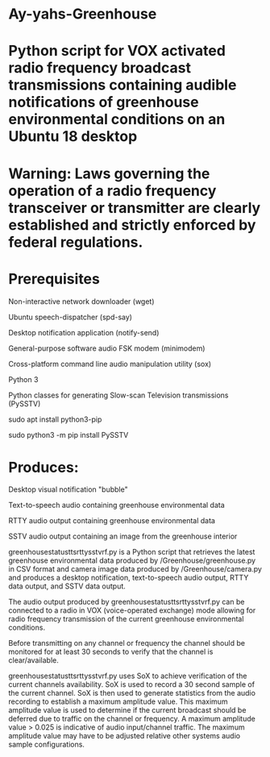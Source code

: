# Ay-yahs-Greenhouse

# Python script for VOX activated radio frequency broadcast transmissions containing audible notifications of greenhouse environmental conditions on an Ubuntu 18 desktop 

# Warning: Laws governing the operation of a radio frequency transceiver or transmitter are clearly established and strictly enforced by federal regulations.

# Prerequisites

 Non-interactive network downloader (wget)

 Ubuntu speech-dispatcher (spd-say)

 Desktop notification application (notify-send)

 General-purpose software audio FSK modem (minimodem)

 Cross-platform command line audio manipulation utility (sox)

 Python 3

 Python classes for generating Slow-scan Television transmissions (PySSTV)

  sudo apt install python3-pip

  sudo python3 -m pip install PySSTV


# Produces:

 Desktop visual notification "bubble"

 Text-to-speech audio containing greenhouse environmental data

 RTTY audio output containing greenhouse environmental data

 SSTV audio output containing an image from the greenhouse interior


greenhousestatusttsrttysstvrf.py is a Python script that retrieves the latest greenhouse environmental data produced by /Greenhouse/greenhouse.py in CSV format and camera image data produced by /Greenhouse/camera.py and produces a desktop notification, text-to-speech audio output, RTTY data output, and SSTV data output. 

The audio output produced by greenhousestatusttsrttysstvrf.py can be connected to a radio in VOX (voice-operated exchange) mode allowing for radio frequency transmission of the current greenhouse
environmental conditions. 

Before transmitting on any channel or frequency the channel should be monitored for at least 30 seconds to verify that the channel is clear/available. 

greenhousestatusttsrttysstvrf.py uses SoX to achieve verification of the current channels availability. SoX is used to record a 30 second sample of the current channel. SoX is then used to generate statistics from the audio recording to establish a maximum amplitude value. This maximum amplitude value is used to determine if the current broadcast should be deferred due to traffic on the channel or frequency. A maximum amplitude value > 0.025 is indicative of audio input/channel traffic. The maximum amplitude value may have to be adjusted relative other systems audio sample configurations.

